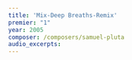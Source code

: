 ```yaml
---
title: 'Mix-Deep Breaths-Remix'
premier: "1"
year: 2005
composer: /composers/samuel-pluta
audio_excerpts: 
---
```

